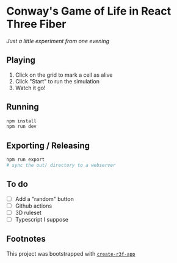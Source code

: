 # Conway's Game of Life in React Three Fiber

_Just a little experiment from one evening_

## Playing

1. Click on the grid to mark a cell as alive
2. Click "Start" to run the simulation
3. Watch it go!

## Running

```bash
npm install
npm run dev
```

## Exporting / Releasing

```bash
npm run export
# sync the out/ directory to a webserver
```

## To do

- [ ] Add a "random" button
- [ ] Github actions
- [ ] 3D ruleset
- [ ] Typescript I suppose

## Footnotes
This project was bootstrapped with [`create-r3f-app`](https://github.com/utsuboco/create-r3f-app)
